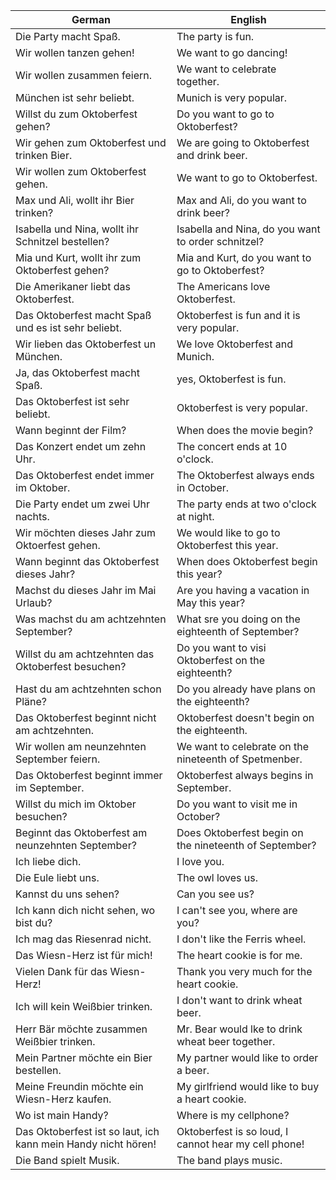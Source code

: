 | German | English |
|--------|---------|
| Die Party macht Spaß. | The party is fun. |
| Wir wollen tanzen gehen! | We want to go dancing! |
| Wir wollen zusammen feiern. | We want to celebrate together. |
| München ist sehr beliebt. | Munich is very popular. |
| Willst du zum Oktoberfest gehen? | Do you want to go to Oktoberfest? |
| Wir gehen zum Oktoberfest und trinken Bier. | We are going to Oktoberfest and drink beer. |
| Wir wollen zum Oktoberfest gehen. | We want to go to Oktoberfest. |
| Max und Ali, wollt ihr Bier trinken? | Max and Ali, do you want to drink beer? |
| Isabella und Nina, wollt ihr Schnitzel bestellen? | Isabella and Nina, do you want to order schnitzel? |
| Mia und Kurt, wollt ihr zum Oktoberfest gehen? | Mia and Kurt, do you want to go to Oktoberfest? |
| Die Amerikaner liebt das Oktoberfest. | The Americans love Oktoberfest. |
| Das Oktoberfest macht Spaß und es ist sehr beliebt. | Oktoberfest is fun and it is very popular. |
| Wir lieben das Oktoberfest un München. | We love Oktoberfest and Munich. |
| Ja, das Oktoberfest macht Spaß. | yes, Oktoberfest is fun. |
| Das Oktoberfest ist sehr beliebt. | Oktoberfest is very popular. |
| Wann beginnt der Film? | When does the movie begin? |
| Das Konzert endet um zehn Uhr. | The concert ends at 10 o'clock. |
| Das Oktoberfest endet immer im Oktober. | The Oktoberfest always ends in October. |
| Die Party endet um zwei Uhr nachts. | The party ends at two o'clock at night. |
| Wir möchten dieses Jahr zum Oktoerfest gehen. | We would like to go to Oktoberfest this year. |
| Wann beginnt das Oktoberfest dieses Jahr? | When does Oktoberfest begin this year? |
| Machst du dieses Jahr im Mai Urlaub? | Are you having a vacation in May this year? |
| Was machst du am achtzehnten September? | What sre you doing on the eighteenth of September? |
| Willst du am achtzehnten das Oktoberfest besuchen? | Do you want to visi Oktoberfest on the eighteenth? |
| Hast du am achtzehnten schon Pläne? | Do you already have plans on the eighteenth? |
| Das Oktoberfest beginnt nicht am achtzehnten. | Oktoberfest doesn't begin on the eighteenth. |
| Wir wollen am neunzehnten September feiern. | We want to celebrate on the nineteenth of Spetmenber. |
| Das Oktoberfest beginnt immer im September. | Oktoberfest always begins in September. |
| Willst du mich im Oktober besuchen? | Do you want to visit me in October? |
| Beginnt das Oktoberfest am neunzehnten September? | Does Oktoberfest begin on the nineteenth of September? |
| Ich liebe dich. | I love you. |
| Die Eule liebt uns. | The owl loves us. |
| Kannst du uns sehen? | Can you see us? |
| Ich kann dich nicht sehen, wo bist du? | I can't see you, where are you? |
| Ich mag das Riesenrad nicht. | I don't like the Ferris wheel. |
| Das Wiesn-Herz ist für mich! | The heart cookie is for me. |
| Vielen Dank für das Wiesn-Herz! | Thank you very much for the heart cookie. |
| Ich will kein Weißbier trinken. | I don't want to drink wheat beer. |
| Herr Bär möchte zusammen Weißbier trinken. | Mr. Bear would lke to drink wheat beer together. |
| Mein Partner möchte ein Bier bestellen. | My partner would like to order a beer. |
| Meine Freundin möchte ein Wiesn-Herz kaufen. | My girlfriend would like to buy a heart cookie. |
| Wo ist main Handy? | Where is my cellphone? |
| Das Oktoberfest ist so laut, ich kann mein Handy nicht hören! | Oktoberfest is so loud, I cannot hear my cell phone! |
| Die Band spielt Musik. | The band plays music. |
